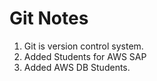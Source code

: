 # Git Notes
1. Git is version control system.
2. Added Students for AWS SAP
3. Added AWS DB Students.
